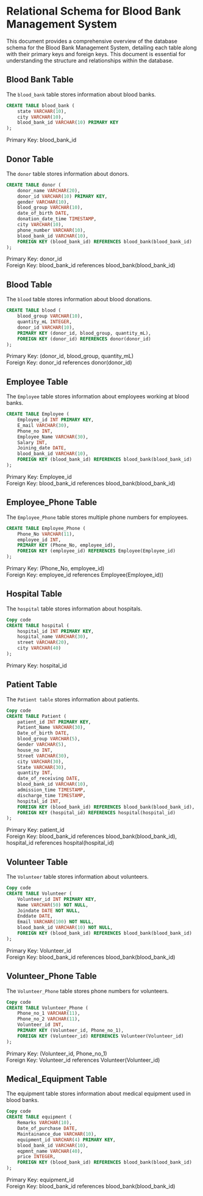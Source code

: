 # Relational Schema for Blood Bank Management System

This document provides a comprehensive overview of the database schema for the Blood Bank Management System, detailing each table along with their primary keys and foreign keys. This document is essential for understanding the structure and relationships within the database.
## Blood Bank Table

The `blood_bank` table stores information about blood banks.

```sql
CREATE TABLE blood_bank (
    state VARCHAR(10),
    city VARCHAR(10),
    blood_bank_id VARCHAR(10) PRIMARY KEY
); 
```
Primary Key: blood_bank_id
## Donor Table

The `donor` table stores information about donors.

```sql
CREATE TABLE donor (
    donor_name VARCHAR(20),
    donor_id VARCHAR(10) PRIMARY KEY,
    gender VARCHAR(10),
    blood_group VARCHAR(10),
    date_of_birth DATE,
    donation_date_time TIMESTAMP,
    city VARCHAR(10),
    phone_number VARCHAR(10),
    blood_bank_id VARCHAR(10),
    FOREIGN KEY (blood_bank_id) REFERENCES blood_bank(blood_bank_id)
);
```
Primary Key: donor_id  
Foreign Key: blood_bank_id references blood_bank(blood_bank_id)
## Blood Table

The `blood` table stores information about blood donations.

```sql
CREATE TABLE blood (
    blood_group VARCHAR(10),
    quantity_mL INTEGER,
    donor_id VARCHAR(10),
    PRIMARY KEY (donor_id, blood_group, quantity_mL),
    FOREIGN KEY (donor_id) REFERENCES donor(donor_id)
);
```
Primary Key: (donor_id, blood_group, quantity_mL)  
Foreign Key: donor_id references donor(donor_id)


## Employee Table

The `Employee` table stores information about employees working at blood banks.

```sql
CREATE TABLE Employee (
    Employee_id INT PRIMARY KEY,
    E_mail VARCHAR(30),
    Phone_no INT,
    Employee_Name VARCHAR(30),
    Salary INT,
    Joining_date DATE,
    blood_bank_id VARCHAR(10),
    FOREIGN KEY (blood_bank_id) REFERENCES blood_bank(blood_bank_id)
);
```
Primary Key: Employee_id  
Foreign Key: blood_bank_id references blood_bank(blood_bank_id)
## Employee_Phone Table

The `Employee_Phone` table stores multiple phone numbers for employees.

```sql
CREATE TABLE Employee_Phone (
    Phone_No VARCHAR(11),
    employee_id INT,
    PRIMARY KEY (Phone_No, employee_id),
    FOREIGN KEY (employee_id) REFERENCES Employee(Employee_id)
);
```
Primary Key: (Phone_No, employee_id)  
Foreign Key: employee_id references Employee(Employee_id))
## Hospital Table
The `hospital` table stores information about hospitals.

```sql
Copy code
CREATE TABLE hospital (
    hospital_id INT PRIMARY KEY,
    hospital_name VARCHAR(30),
    street VARCHAR(20),
    city VARCHAR(40)
);
```
Primary Key: hospital_id

## Patient Table
The `Patient table` stores information about patients.

```sql
Copy code
CREATE TABLE Patient (
    patient_id INT PRIMARY KEY,
    Patient_Name VARCHAR(30),
    Date_of_birth DATE,
    blood_group VARCHAR(5),
    Gender VARCHAR(5),
    house_no INT,
    Street VARCHAR(30),
    city VARCHAR(30),
    State VARCHAR(30),
    quantity INT,
    date_of_receiving DATE,
    blood_bank_id VARCHAR(10),
    admission_time TIMESTAMP,
    discharge_time TIMESTAMP,
    hospital_id INT,
    FOREIGN KEY (blood_bank_id) REFERENCES blood_bank(blood_bank_id),
    FOREIGN KEY (hospital_id) REFERENCES hospital(hospital_id)
);
```
Primary Key: patient_id  
Foreign Key: blood_bank_id references blood_bank(blood_bank_id), hospital_id references hospital(hospital_id)

## Volunteer Table
The `Volunteer` table stores information about volunteers.

```sql
Copy code
CREATE TABLE Volunteer (
    Volunteer_id INT PRIMARY KEY,
    Name VARCHAR(50) NOT NULL,
    Joindate DATE NOT NULL,
    Enddate DATE,
    Email VARCHAR(100) NOT NULL,
    blood_bank_id VARCHAR(10) NOT NULL,
    FOREIGN KEY (blood_bank_id) REFERENCES blood_bank(blood_bank_id)
);
```
Primary Key: Volunteer_id  
Foreign Key: blood_bank_id references blood_bank(blood_bank_id)

## Volunteer_Phone Table
The `Volunteer_Phone` table stores phone numbers for volunteers.

```sql
Copy code
CREATE TABLE Volunteer_Phone (
    Phone_no_1 VARCHAR(11),
    Phone_no_2 VARCHAR(11),
    Volunteer_id INT,
    PRIMARY KEY (Volunteer_id, Phone_no_1),
    FOREIGN KEY (Volunteer_id) REFERENCES Volunteer(Volunteer_id)
);
```
Primary Key: (Volunteer_id, Phone_no_1)  
Foreign Key: Volunteer_id references Volunteer(Volunteer_id)

## Medical_Equipment Table
The equipment table stores information about medical equipment used in blood banks.

```sql
Copy code
CREATE TABLE equipment (
    Remarks VARCHAR(10),
    Date_of_purchase DATE,
    Maintainance_due VARCHAR(10),
    equipment_id VARCHAR(4) PRIMARY KEY,
    blood_bank_id VARCHAR(10),
    eqpmnt_name VARCHAR(40),
    price INTEGER,
    FOREIGN KEY (blood_bank_id) REFERENCES blood_bank(blood_bank_id)
);
```
Primary Key: equipment_id  
Foreign Key: blood_bank_id references blood_bank(blood_bank_id)
